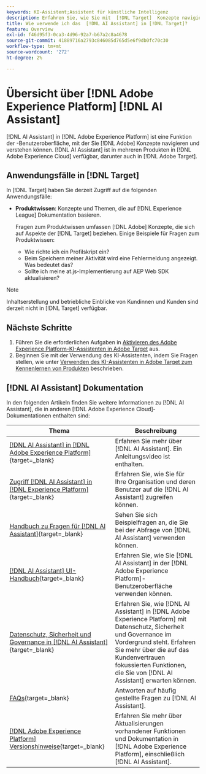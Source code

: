 ```yaml
---
keywords: KI-Assistent;Assistent für künstliche Intelligenz
description: Erfahren Sie, wie Sie mit  [!DNL Target]  Konzepte navigieren und verstehen können [!DNL AI Assistant].
title: Wie verwende ich das  [!DNL AI Assistant] in [!DNL Target]?
feature: Overview
exl-id: f46d95f3-0ca3-4d96-92a7-b67a2c8a4678
source-git-commit: 41889716a2793c846085d765d5e6f9db0fc70c30
workflow-type: tm+mt
source-wordcount: '272'
ht-degree: 2%

---
```


# Übersicht über [!DNL Adobe Experience Platform] [!DNL AI Assistant]

[!DNL AI Assistant] in [!DNL Adobe Experience Platform] ist eine Funktion der -Benutzeroberfläche, mit der Sie [!DNL Adobe] Konzepte navigieren und verstehen können. [!DNL AI Assistant] ist in mehreren Produkten in [!DNL Adobe Experience Cloud] verfügbar, darunter auch in [!DNL Adobe Target].

## Anwendungsfälle in [!DNL Target]

In [!DNL Target] haben Sie derzeit Zugriff auf die folgenden Anwendungsfälle:

* **Produktwissen**: Konzepte und Themen, die auf [!DNL Experience League] Dokumentation basieren.

  Fragen zum Produktwissen umfassen [!DNL Adobe] Konzepte, die sich auf Aspekte der [!DNL Target] beziehen. Einige Beispiele für Fragen zum Produktwissen:

   * Wie richte ich ein Profilskript ein?
   * Beim Speichern meiner Aktivität wird eine Fehlermeldung angezeigt. Was bedeutet das?
   * Sollte ich meine at.js-Implementierung auf AEP Web SDK aktualisieren?

>[!NOTE]
>
>Inhaltserstellung und betriebliche Einblicke von Kundinnen und Kunden sind derzeit nicht in [!DNL Target] verfügbar.

## Nächste Schritte

1. Führen Sie die erforderlichen Aufgaben in [Aktivieren des Adobe Experience Platform-KI-Assistenten in Adobe Target](/help/main/c-intro/enabling-ai-assistant.md) aus.
1. Beginnen Sie mit der Verwendung des KI-Assistenten, indem Sie Fragen stellen, wie unter [Verwenden des KI-Assistenten in Adobe Target zum Kennenlernen von Produkten](/help/main/c-intro/ai-assistant-product-knowledge.md) beschrieben.

## [!DNL AI Assistant] Dokumentation

In den folgenden Artikeln finden Sie weitere Informationen zu [!DNL AI Assistant], die in anderen [!DNL Adobe Experience Cloud]-Dokumentationen enthalten sind:

| Thema | Beschreibung |
| --- | --- |
| [[!DNL AI Assistant] in [!DNL Adobe Experience Platform]](https://experienceleague.adobe.com/en/docs/experience-platform/ai-assistant/home){target=_blank} | Erfahren Sie mehr über [!DNL AI Assistant]. Ein Anleitungsvideo ist enthalten. |
| [Zugriff [!DNL AI Assistant] in [!DNL Experience Platform]](https://experienceleague.adobe.com/en/docs/experience-platform/ai-assistant/access){target=_blank} | Erfahren Sie, wie Sie für Ihre Organisation und deren Benutzer auf die [!DNL AI Assistant] zugreifen können. |
| [Handbuch zu Fragen für [!DNL AI Assistant]](https://experienceleague.adobe.com/en/docs/experience-platform/ai-assistant/questions){target=_blank} | Sehen Sie sich Beispielfragen an, die Sie bei der Abfrage von [!DNL AI Assistant] verwenden können. |
| [[!DNL AI Assistant] UI-Handbuch](https://experienceleague.adobe.com/en/docs/experience-platform/ai-assistant/ui-guide){target=_blank} | Erfahren Sie, wie Sie [!DNL AI Assistant] in der [!DNL Adobe Experience Platform]-Benutzeroberfläche verwenden können. |
| [Datenschutz, Sicherheit und Governance in [!DNL AI Assistant]](https://experienceleague.adobe.com/en/docs/experience-platform/ai-assistant/privacy){target=_blank} | Erfahren Sie, wie [!DNL AI Assistant] in [!DNL Adobe Experience Platform] mit Datenschutz, Sicherheit und Governance im Vordergrund steht. Erfahren Sie mehr über die auf das Kundenvertrauen fokussierten Funktionen, die Sie von [!DNL AI Assistant] erwarten können. |
| [FAQs](https://experienceleague.adobe.com/en/docs/experience-platform/ai-assistant/faq){target=_blank} | Antworten auf häufig gestellte Fragen zu [!DNL AI Assistant]. |
| [[!DNL Adobe Experience Platform] Versionshinweise](https://experienceleague.adobe.com/en/docs/experience-platform/release-notes/latest){target=_blank} | Erfahren Sie mehr über Aktualisierungen vorhandener Funktionen und Dokumentation in [!DNL Adobe Experience Platform], einschließlich [!DNL AI Assistant]. |